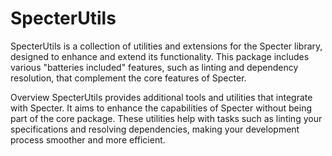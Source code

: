 # SpecterUtils

SpecterUtils is a collection of utilities and extensions for the Specter library, designed to enhance and extend its 
functionality. This package includes various "batteries included" features, such as linting and dependency resolution, 
that complement the core features of Specter.

Overview
SpecterUtils provides additional tools and utilities that integrate with Specter. 
It aims to enhance the capabilities of Specter without being part of the core package. 
These utilities help with tasks such as linting your specifications and resolving dependencies, 
making your development process smoother and more efficient.


